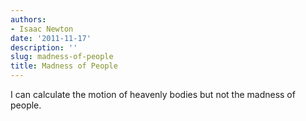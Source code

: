 ```yaml
---
authors:
- Isaac Newton
date: '2011-11-17'
description: ''
slug: madness-of-people
title: Madness of People
---
```

I can calculate the motion of heavenly bodies but not the madness of people.




